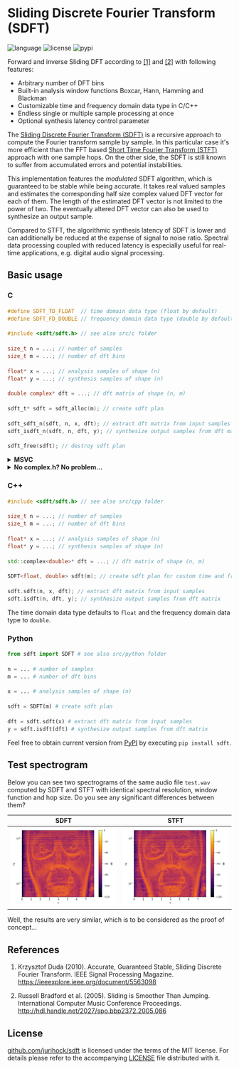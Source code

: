 # Sliding Discrete Fourier Transform (SDFT)

![language](https://img.shields.io/badge/languages-C%2FC%2B%2B%20Python-blue)
![license](https://img.shields.io/github/license/jurihock/sdft?color=green)
![pypi](https://img.shields.io/pypi/v/sdft?color=gold)

Forward and inverse Sliding DFT according to [[1]](#1) and [[2]](#2) with following features:

- Arbitrary number of DFT bins
- Built-in analysis window functions Boxcar, Hann, Hamming and Blackman
- Customizable time and frequency domain data type in C/C++
- Endless single or multiple sample processing at once
- Optional synthesis latency control parameter

The [Sliding Discrete Fourier Transform (SDFT)](https://en.wikipedia.org/wiki/Sliding_DFT) is a recursive approach to compute the Fourier transform sample by sample. In this particular case it's more efficient than the FFT based [Short Time Fourier Transform (STFT)](https://en.wikipedia.org/wiki/Short-time_Fourier_transform) approach with one sample hops. On the other side, the SDFT is still known to suffer from accumulated errors and potential instabilities.

This implementation features the *modulated* SDFT algorithm, which is guaranteed to be stable while being accurate. It takes real valued samples and estimates the corresponding half size complex valued DFT vector for each of them. The length of the estimated DFT vector is not limited to the power of two. The eventually altered DFT vector can also be used to synthesize an output sample.

Compared to STFT, the algorithmic synthesis latency of SDFT is lower and can additionally be reduced at the expense of signal to noise ratio. Spectral data processing coupled with reduced latency is especially useful for real-time applications, e.g. digital audio signal processing.

## Basic usage

### C

```c
#define SDFT_TD_FLOAT  // time domain data type (float by default)
#define SDFT_FD_DOUBLE // frequency domain data type (double by default)

#include <sdft/sdft.h> // see also src/c folder

size_t n = ...; // number of samples
size_t m = ...; // number of dft bins

float* x = ...; // analysis samples of shape (n)
float* y = ...; // synthesis samples of shape (n)

double complex* dft = ...; // dft matrix of shape (n, m)

sdft_t* sdft = sdft_alloc(m); // create sdft plan

sdft_sdft_n(sdft, n, x, dft); // extract dft matrix from input samples
sdft_isdft_n(sdft, n, dft, y); // synthesize output samples from dft matrix

sdft_free(sdft); // destroy sdft plan
```

<details>
<summary><strong>MSVC</strong></summary>
<p/>

Due to incomplete [C complex math support](https://docs.microsoft.com/cpp/c-runtime-library/complex-math-support) in MSVC, optionally use following universal typedefs:

* `sdft_float_t` instead of `float`
* `sdft_double_complex_t` instead of `double complex`

or even better the corresponding generic typedefs:

* `sdft_td_t`
* `sdft_fdx_t`

In both cases, the underlying data type results from the `SDFT_TD_*` and `SDFT_FD_*` definitions.

</details>

<details>
<summary><strong>No complex.h? No problem...</strong></summary>
<p/>

Just define `SDFT_NO_COMPLEX_H` to prevent `complex.h` from being included and internally enable compatible complex number representation instead:

```c
typedef struct { sdft_fd_t r, i; } sdft_fdx_t;
```

</details>

### C++

```c++
#include <sdft/sdft.h> // see also src/cpp folder

size_t n = ...; // number of samples
size_t m = ...; // number of dft bins

float* x = ...; // analysis samples of shape (n)
float* y = ...; // synthesis samples of shape (n)

std::complex<double>* dft = ...; // dft matrix of shape (n, m)

SDFT<float, double> sdft(m); // create sdft plan for custom time and frequency domain data types

sdft.sdft(n, x, dft); // extract dft matrix from input samples
sdft.isdft(n, dft, y); // synthesize output samples from dft matrix
```

The time domain data type defaults to `float` and the frequency domain data type to `double`.

### Python

```python
from sdft import SDFT # see also src/python folder

n = ... # number of samples
m = ... # number of dft bins

x = ... # analysis samples of shape (n)

sdft = SDFT(m) # create sdft plan

dft = sdft.sdft(x) # extract dft matrix from input samples
y = sdft.isdft(dft) # synthesize output samples from dft matrix
```

Feel free to obtain current version from [PyPI](https://pypi.org/project/sdft) by executing `pip install sdft`.

## Test spectrogram

Below you can see two spectrograms of the same audio file `test.wav` computed by SDFT and STFT with identical spectral resolution, window function and hop size. Do you see any significant differences between them?

| SDFT | STFT |
| ---- | ---- |
| ![SDFT](https://github.com/jurihock/sdft/raw/main/test/sdft.png) | ![STFT](https://github.com/jurihock/sdft/raw/main/test/stft.png) |

Well, the results are very similar, which is to be considered as the proof of concept...

## References

1. <span id="1">Krzysztof Duda (2010). Accurate, Guaranteed Stable, Sliding Discrete Fourier Transform. IEEE Signal Processing Magazine. https://ieeexplore.ieee.org/document/5563098</span>

2. <span id="2">Russell Bradford et al. (2005). Sliding is Smoother Than Jumping. International Computer Music Conference Proceedings. http://hdl.handle.net/2027/spo.bbp2372.2005.086</span>

## License

[github.com/jurihock/sdft](https://github.com/jurihock/sdft) is licensed under the terms of the MIT license.
For details please refer to the accompanying [LICENSE](https://github.com/jurihock/sdft/raw/main/LICENSE) file distributed with it.
